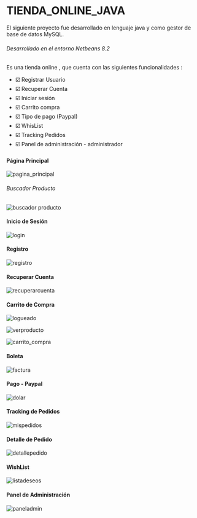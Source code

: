 # TIENDA_ONLINE_JAVA
El siguiente proyecto fue desarrollado en lenguaje java y como gestor de base de datos MySQL.
###### Desarrollado en el entorno Netbeans 8.2

Es una tienda online , que cuenta con las siguientes funcionalidades :

- :ballot_box_with_check: Registrar Usuario
- :ballot_box_with_check: Recuperar Cuenta
- :ballot_box_with_check: Iniciar sesión
- :ballot_box_with_check: Carrito compra
- :ballot_box_with_check: Tipo de pago (Paypal)
- :ballot_box_with_check: WhisList
- :ballot_box_with_check: Tracking Pedidos
- :ballot_box_with_check: Panel de administración - administrador

#### Página Principal 

![pagina_principal](https://user-images.githubusercontent.com/71619972/108443906-a99f1c00-7227-11eb-8d8f-61e135f00e63.PNG)

###### Buscador Producto

![buscador producto](https://user-images.githubusercontent.com/71619972/108443930-ae63d000-7227-11eb-9e65-ff3ff47e2e14.PNG)

#### Inicio de Sesión

![login](https://user-images.githubusercontent.com/71619972/108443915-ac017600-7227-11eb-93d6-e954c06c93de.PNG)

#### Registro

![registro](https://user-images.githubusercontent.com/71619972/108443925-adcb3980-7227-11eb-9abf-733179c0d49c.PNG)

#### Recuperar Cuenta

![recuperarcuenta](https://user-images.githubusercontent.com/71619972/108443927-adcb3980-7227-11eb-9c1b-5c661419361b.PNG)

#### Carrito de Compra

![logueado](https://user-images.githubusercontent.com/71619972/108443917-ac9a0c80-7227-11eb-9ba0-39767eca61fb.PNG)

![verproducto](https://user-images.githubusercontent.com/71619972/108448758-5087b600-7230-11eb-9b96-b5515b1ad03c.PNG)

![carrito_compra](https://user-images.githubusercontent.com/71619972/108443918-ac9a0c80-7227-11eb-9578-1d1e978b3a9a.PNG)

#### Boleta 

![factura](https://user-images.githubusercontent.com/71619972/108443919-ac9a0c80-7227-11eb-8672-ae6fd5d41b44.PNG)

#### Pago - Paypal

![dolar](https://user-images.githubusercontent.com/71619972/108449303-3d291a80-7231-11eb-9dfb-a297ab27a7b8.png)

#### Tracking de Pedidos

![mispedidos](https://user-images.githubusercontent.com/71619972/108443920-ad32a300-7227-11eb-836c-2c927594b57b.PNG)

#### Detalle de Pedido

![detallepedido](https://user-images.githubusercontent.com/71619972/108443921-ad32a300-7227-11eb-9e83-3d6139ed645d.PNG)

#### WishList
![listadeseos](https://user-images.githubusercontent.com/71619972/108443924-adcb3980-7227-11eb-80f0-9d58559a542b.PNG)

#### Panel de Administración
![paneladmin](https://user-images.githubusercontent.com/71619972/108448754-4f568900-7230-11eb-9209-37031bbf4d8d.PNG)



